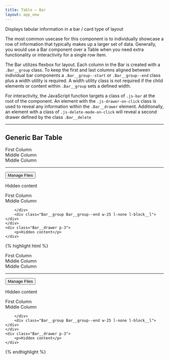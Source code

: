 ```yaml
---
title: Table — Bar
layout: app_new
---
```


<p class="t-5">Displays tabular information in a bar / card type of layout</p>
<p>The most common usecase for this component is to individually showcase a row of information that typically makes up a larger set of data. Generally, you would use a Bar component over a Table when you need extra functionality or interactivity for a single row item.</p>

<p>The Bar utilizes flexbox for layout. Each column in the Bar is created with a <code>.Bar__group</code> class. To keep the first and last columns aligned between individual bar components a <code>.Bar__group--start</code> or <code>.Bar__group--end</code> class plus a  width utility is required. A width utility class is not required if the child elements or content within <code>.Bar__group</code> sets a defined width.</p>

<p>For interactivity, the JavaScript function targets a class of <code>.js-bar</code> at the root of the component. An element with the <code>.js-drawer-on-click</code> class is used to reveal any information within the <code>.Bar__drawer</code> element. Additionally, an element with a class of <code>.js-delete-mode-on-click</code> will reveal a second drawer defined by the class <code>.Bar__delete</code></p>
<hr />

## Generic Bar Table

<div class="Bar js-bar m-top-8">
	<div class="Bar__row">
		<div class="Bar__group Bar__group--start w-25">
			First Column
		</div>
		<div class="Bar__group Bar__group--mid">
			Middle Column
		</div>
		<div class="Bar__group Bar__group--mid">
			Middle Column
		</div>
		<hr class="m-0 border-c-g200 border-bottom-dashed l-block l-none__l">
		<div class="Bar__group Bar__group--end w-25">
			<div class="p-3 p-0__l u-ws-nowrap m-left-auto">
				<button class="js-drawer-on-click Button Button--dark bg-c-w100 t-c-g500 border-c-g300">Manage
					Files</button>
			</div>
		</div>
	</div>
	<div class="Bar__drawer p-3">
		<p>Hidden content</p>
	</div>
</div>

<div class="Bar js-bar m-bottom-8">
	<div class="Bar__row">
		<div class="Bar__group Bar__group--start w-25">
			First Column
		</div>
		<div class="Bar__group Bar__group--mid">
			Middle Column
		</div>
		<div class="Bar__group Bar__group--mid">

		</div>
		<div class="Bar__group Bar__group--end w-25 l-none l-block__l"></div>
	</div>
	<div class="Bar__drawer p-3">
		<p>Hidden content</p>
	</div>
</div>


{% highlight html %}

<div class="Bar js-bar">
	<div class="Bar__row">
		<div class="Bar__group Bar__group--start w-25">
			First Column
		</div>
		<div class="Bar__group Bar__group--mid">
			Middle Column
		</div>
		<div class="Bar__group Bar__group--mid">
			Middle Column
		</div>
		<hr class="m-0 border-c-g200 border-bottom-dashed l-block l-none__l">
		<div class="Bar__group Bar__group--end w-25">
			<div class="p-3 p-0__l u-ws-nowrap m-left-auto">
				<button class="js-drawer-on-click Button Button--dark bg-c-w100 t-c-g500 border-c-g300">Manage
					Files</button>
			</div>
		</div>
	</div>
	<div class="Bar__drawer p-3">
		<p>Hidden content</p>
	</div>
</div>

<div class="Bar js-bar">
	<div class="Bar__row">
		<div class="Bar__group Bar__group--start w-25">
			First Column
		</div>
		<div class="Bar__group Bar__group--mid">
			Middle Column
		</div>
		<div class="Bar__group Bar__group--mid">

		</div>
		<div class="Bar__group Bar__group--end w-25 l-none l-block__l"></div>
	</div>
	<div class="Bar__drawer p-3">
		<p>Hidden content</p>
	</div>
</div>

{% endhighlight %}
